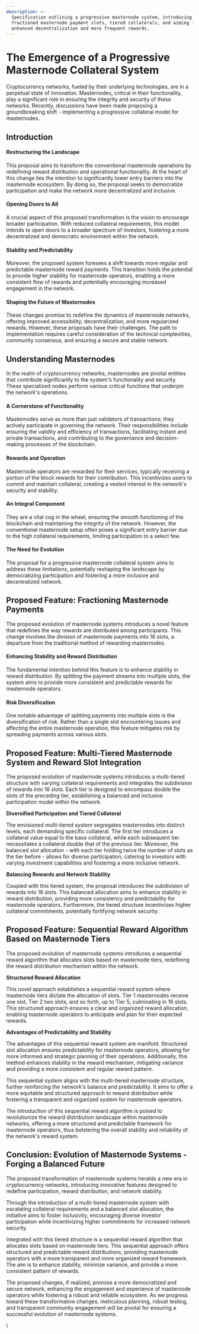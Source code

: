 ```yaml
---
description: >-
  Specification outlining a progressive masternode system, introducing
  fractioned masternode payment slots, tiered collaterals, and aiming for
  enhanced decentralization and more frequent rewards.
---
```


# The Emergence of a Progressive Masternode Collateral System

Cryptocurrency networks, fueled by their underlying technologies, are in a perpetual state of innovation. Masternodes, critical in their functionality, play a significant role in ensuring the integrity and security of these networks. Recently, discussions have been made proposing a groundbreaking shift - implementing a progressive collateral model for masternodes.

## Introduction

#### Restructuring the Landscape

This proposal aims to transform the conventional masternode operations by redefining reward distribution and operational functionality. At the heart of this change lies the intention to significantly lower entry barriers into the masternode ecosystem. By doing so, the proposal seeks to democratize participation and make the network more decentralized and inclusive.

#### Opening Doors to All

A crucial aspect of this proposed transformation is the vision to encourage broader participation. With reduced collateral requirements, this model intends to open doors to a broader spectrum of investors, fostering a more decentralized and democratic environment within the network.

#### Stability and Predictability

Moreover, the proposed system foresees a shift towards more regular and predictable masternode reward payments. This transition holds the potential to provide higher stability for masternode operators, enabling a more consistent flow of rewards and potentially encouraging increased engagement in the network.

#### Shaping the Future of Masternodes

These changes promise to redefine the dynamics of masternode networks, offering improved accessibility, decentralization, and more regularized rewards. However, these proposals have their challenges. The path to implementation requires careful consideration of the technical complexities, community consensus, and ensuring a secure and stable network.

## Understanding Masternodes

In the realm of cryptocurrency networks, masternodes are pivotal entities that contribute significantly to the system's functionality and security. These specialized nodes perform various critical functions that underpin the network's operations.

#### A Cornerstone of Functionality

Masternodes serve as more than just validators of transactions; they actively participate in governing the network. Their responsibilities include ensuring the validity and efficiency of transactions, facilitating instant and private transactions, and contributing to the governance and decision-making processes of the blockchain.

#### Rewards and Operation

Masternode operators are rewarded for their services, typically receiving a portion of the block rewards for their contribution. This incentivizes users to commit and maintain collateral, creating a vested interest in the network's security and stability.

#### An Integral Component

They are a vital cog in the wheel, ensuring the smooth functioning of the blockchain and maintaining the integrity of the network. However, the conventional masternode setup often poses a significant entry barrier due to the high collateral requirements, limiting participation to a select few.

#### The Need for Evolution

The proposal for a progressive masternode collateral system aims to address these limitations, potentially reshaping the landscape by democratizing participation and fostering a more inclusive and decentralized network.

## Proposed Feature: Fractioning Masternode Payments

The proposed evolution of masternode systems introduces a novel feature that redefines the way rewards are distributed among participants. This change involves the division of masternode payments into 16 slots, a departure from the traditional method of rewarding masternodes.

#### **Enhancing Stability and Reward Distribution**

The fundamental intention behind this feature is to enhance stability in reward distribution. By splitting the payment streams into multiple slots, the system aims to provide more consistent and predictable rewards for masternode operators.

#### **Risk Diversification**

One notable advantage of splitting payments into multiple slots is the diversification of risk. Rather than a single slot encountering issues and affecting the entire masternode operation, this feature mitigates risk by spreading payments across various slots.

## Proposed Feature: Multi-Tiered Masternode System and Reward Slot Integration

The proposed evolution of masternode systems introduces a multi-tiered structure with varying collateral requirements and integrates the subdivision of rewards into 16 slots. Each tier is designed to encompass double the slots of the preceding tier, establishing a balanced and inclusive participation model within the network.

**Diversified Participation and Tiered Collateral**

The envisioned multi-tiered system segregates masternodes into distinct levels, each demanding specific collateral. The first tier introduces a collateral value equal to the base collateral, while each subsequent tier necessitates a collateral double that of the previous tier. Moreover, the balanced slot allocation - with each tier holding twice the number of slots as the tier before - allows for diverse participation, catering to investors with varying investment capabilities and fostering a more inclusive network.

**Balancing Rewards and Network Stability**

Coupled with this tiered system, the proposal introduces the subdivision of rewards into 16 slots. This balanced allocation aims to enhance stability in reward distribution, providing more consistency and predictability for masternode operators. Furthermore, the tiered structure incentivizes higher collateral commitments, potentially fortifying network security.

## Proposed Feature: Sequential Reward Algorithm Based on Masternode Tiers

The proposed evolution of masternode systems introduces a sequential reward algorithm that allocates slots based on masternode tiers, redefining the reward distribution mechanism within the network.

**Structured Reward Allocation**

This novel approach establishes a sequential reward system where masternode tiers dictate the allocation of slots. Tier 1 masternodes receive one slot, Tier 2 two slots, and so forth, up to Tier 5, culminating in 16 slots. This structured approach ensures a clear and organized reward allocation, enabling masternode operators to anticipate and plan for their expected rewards.

**Advantages of Predictability and Stability**

The advantages of this sequential reward system are manifold. Structured slot allocation ensures predictability for masternode operators, allowing for more informed and strategic planning of their operations. Additionally, this method enhances stability in the reward mechanism, mitigating variance and providing a more consistent and regular reward pattern.

This sequential system aligns with the multi-tiered masternode structure, further reinforcing the network's balance and predictability. It aims to offer a more equitable and structured approach to reward distribution while fostering a transparent and organized system for masternode operators.

The introduction of this sequential reward algorithm is poised to revolutionize the reward distribution landscape within masternode networks, offering a more structured and predictable framework for masternode operators, thus bolstering the overall stability and reliability of the network's reward system.

## Conclusion: Evolution of Masternode Systems - Forging a Balanced Future

The proposed transformation of masternode systems heralds a new era in cryptocurrency networks, introducing innovative features designed to redefine participation, reward distribution, and network stability.

Through the introduction of a multi-tiered masternode system with escalating collateral requirements and a balanced slot allocation, the initiative aims to foster inclusivity, encouraging diverse investor participation while incentivizing higher commitments for increased network security.

Integrated with this tiered structure is a sequential reward algorithm that allocates slots based on masternode tiers. This sequential approach offers structured and predictable reward distributions, providing masternode operators with a more transparent and more organized reward framework. The aim is to enhance stability, minimize variance, and provide a more consistent pattern of rewards.

The proposed changes, if realized, promise a more democratized and secure network, enhancing the engagement and experience of masternode operators while fostering a robust and reliable ecosystem. As we progress toward these transformative changes, meticulous planning, robust testing, and transparent community engagement will be pivotal for ensuring a successful evolution of masternode systems.

\
